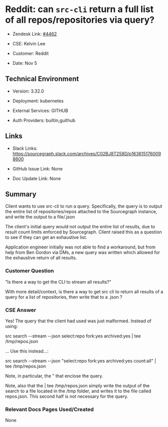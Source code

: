 

# Reddit: can `src-cli` return a full list of all repos/repositories via query? <!-- Ticket Title  Hint: include keywords to make it searchable -->



- Zendesk Link: [#4462](https://sourcegraph.zendesk.com/agent/tickets/4462)

- CSE: Kelvin Lee

- Customer: Reddit <!-- Redact if this contains personally identifying information -->

- Date: Nov 5


<!-- Data populated from integration, speak to Ben Gordon or Michael Bali if not working -->

<!-- During Internal team trial, fill missing data manually (we are waiting for all data to sync) -->



## Technical Environment

- Version: 3.32.0​

- Deployment: kubernetes

- External Services: GITHUB

- Auth Providers: builtin,guithub





## Links
<!-- Data for CSE manual entry -->
- Slack Links: https://sourcegraph.slack.com/archives/C02BJ8T258D/p1636151760098600

- GitHub Issue Link: None

- Doc Update Link: None



## Summary

Client wants to use src-cli to run a query. Specifically, the query is to output the entire list of repositories/repos attached to the Sourcegraph instance, and write the output to a file/.json

The client's initial query would not output the entire list of results, due to result count limits enforced by Sourcegraph. Client raised this as a question to see if they can get an exhaustive list.

Application engineer initially was not able to find a workaround, but from help from Ben Gordon via DMs, a new query was written which allowed for the exhaustive return of all results.



### Customer Question

"Is there a way to get the CLI to stream all results?"

With more detail/context, is there a way to get src cli to return all results of a query for a list of repositories, then write that to a .json ?


### CSE Answer
Yes! The query that the client had used was just malformed. Instead of using:

src search --stream --json select:repo fork:yes archived:yes | tee /tmp/repos.json

... Use this instead...:

src search --stream --json "select:repo fork:yes archived:yes count:all" | tee /tmp/repos.json


Note, in particular, the " that enclose the query.

Note, also that the  | tee /tmp/repos.json simply write the output of the search to a file located in the /tmp folder, and writes it to the file called repos.json. This second half is not necessary for the query.


### Relevant Docs Pages Used/Created

None

<!-- Once complete, upload a copy to https://github.com/sourcegraph/support-tools-internal/tree/main/resolved-tickets as a .md file -->
<!-- Name the file 4462.md -->
